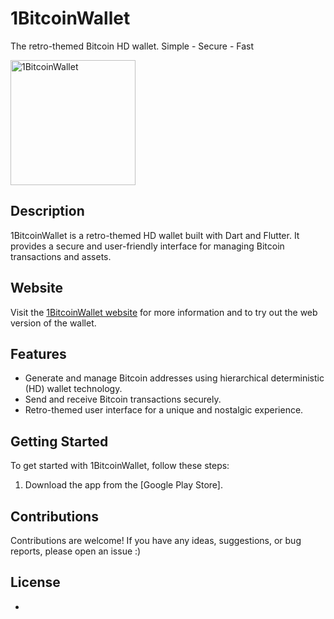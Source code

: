 # 1BitcoinWallet
The retro-themed Bitcoin HD wallet. Simple - Secure - Fast

<img src="https://onebitcoinwallet.github.io/1BitcoinWallet/image1.jpg" alt="1BitcoinWallet" width="200">

## Description

1BitcoinWallet is a retro-themed HD wallet built with Dart and Flutter. It provides a secure and user-friendly interface for managing Bitcoin transactions and assets.

## Website

Visit the [1BitcoinWallet website](https://onebitcoinwallet.github.io/1BitcoinWallet/) for more information and to try out the web version of the wallet.

## Features

- Generate and manage Bitcoin addresses using hierarchical deterministic (HD) wallet technology.
- Send and receive Bitcoin transactions securely.
- Retro-themed user interface for a unique and nostalgic experience.

## Getting Started

To get started with 1BitcoinWallet, follow these steps:

1. Download the app from the [Google Play Store].

## Contributions

Contributions are welcome! If you have any ideas, suggestions, or bug reports, please open an issue :)

## License
-
